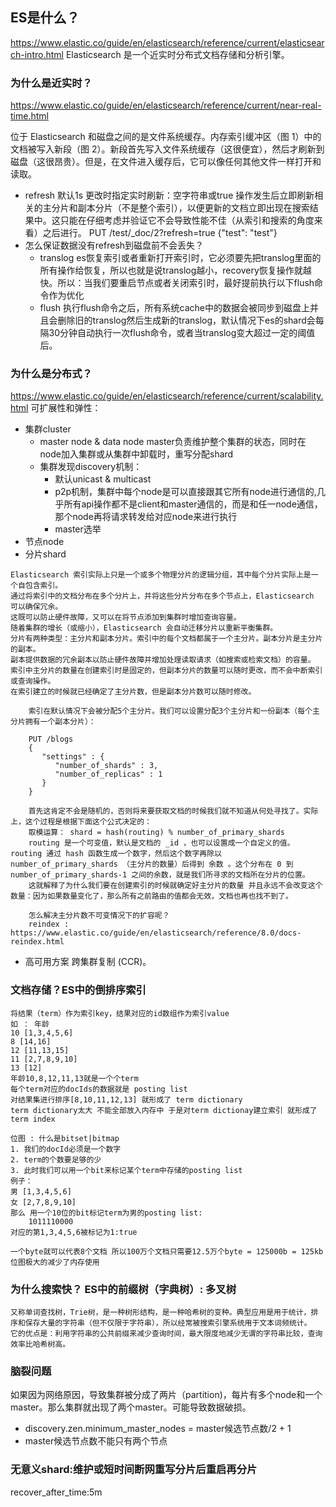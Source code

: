 ## ES是什么？
https://www.elastic.co/guide/en/elasticsearch/reference/current/elasticsearch-intro.html
Elasticsearch 是一个近实时分布式文档存储和分析引擎。

### 为什么是近实时？
https://www.elastic.co/guide/en/elasticsearch/reference/current/near-real-time.html

位于 Elasticsearch 和磁盘之间的是文件系统缓存。内存索引缓冲区（图 1）中的文档被写入新段（图 2）。新段首先写入文件系统缓存（这很便宜），然后才刷新到磁盘（这很昂贵）。但是，在文件进入缓存后，它可以像任何其他文件一样打开和读取。
* refresh 默认1s
  更改时指定实时刷新：空字符串或true
    操作发生后立即刷新相关的主分片和副本分片（不是整个索引），以便更新的文档立即出现在搜索结果中。这只能在仔细考虑并验证它不会导致性能不佳（从索引和搜索的角度来看）之后进行。
  PUT /test/_doc/2?refresh=true
  {"test": "test"}
* 怎么保证数据没有refresh到磁盘前不会丢失？
  * translog
    es恢复索引或者重新打开索引时，它必须要先把translog里面的所有操作给恢复，所以也就是说translog越小，recovery恢复操作就越快。所以：当我们要重启节点或者关闭索引时，最好提前执行以下flush命令作为优化
  * flush
    执行flush命令之后，所有系统cache中的数据会被同步到磁盘上并且会删除旧的translog然后生成新的translog，默认情况下es的shard会每隔30分钟自动执行一次flush命令，或者当translog变大超过一定的阈值后。
### 为什么是分布式？
https://www.elastic.co/guide/en/elasticsearch/reference/current/scalability.html
可扩展性和弹性：
* 集群cluster
  * master node & data node
    master负责维护整个集群的状态，同时在node加入集群或从集群中卸载时，重写分配shard
  * 集群发现discovery机制：
    * 默认unicast & multicast
    * p2p机制，集群中每个node是可以直接跟其它所有node进行通信的,几乎所有api操作都不是client和master通信的，而是和任一node通信，那个node再将请求转发给对应node来进行执行
    * master选举
* 节点node
* 分片shard
```
Elasticsearch 索引实际上只是一个或多个物理分片的逻辑分组，其中每个分片实际上是一个自包含索引。
通过将索引中的文档分布在多个分片上，并将这些分片分布在多个节点上，Elasticsearch 可以确保冗余。
这既可以防止硬件故障，又可以在将节点添加到集群时增加查询容量。
随着集群的增长（或缩小），Elasticsearch 会自动迁移分片以重新平衡集群。
分片有两种类型：主分片和副本分片。索引中的每个文档都属于一个主分片。副本分片是主分片的副本。
副本提供数据的冗余副本以防止硬件故障并增加处理读取请求（如搜索或检索文档）的容量。
索引中主分片的数量在创建索引时是固定的，但副本分片的数量可以随时更改，而不会中断索引或查询操作。
在索引建立的时候就已经确定了主分片数，但是副本分片数可以随时修改。

    索引在默认情况下会被分配5个主分片。我们可以设置分配3个主分片和一份副本（每个主分片拥有一个副本分片）：
    
    PUT /blogs
    {
       "settings" : {
          "number_of_shards" : 3,
          "number_of_replicas" : 1
       }
    }
    
    首先这肯定不会是随机的，否则将来要获取文档的时候我们就不知道从何处寻找了。实际上，这个过程是根据下面这个公式决定的：
    取模运算： shard = hash(routing) % number_of_primary_shards
    routing 是一个可变值，默认是文档的 _id ，也可以设置成一个自定义的值。 routing 通过 hash 函数生成一个数字，然后这个数字再除以 number_of_primary_shards （主分片的数量）后得到 余数 。这个分布在 0 到 number_of_primary_shards-1 之间的余数，就是我们所寻求的文档所在分片的位置。
    这就解释了为什么我们要在创建索引的时候就确定好主分片的数量 并且永远不会改变这个数量：因为如果数量变化了，那么所有之前路由的值都会无效，文档也再也找不到了。
    
    怎么解决主分片数不可变情况下的扩容呢？
    reindex : https://www.elastic.co/guide/en/elasticsearch/reference/8.0/docs-reindex.html
```
* 高可用方案
  跨集群复制 (CCR)。

### 文档存储？ES中的倒排序索引
```
将结果（term）作为索引key，结果对应的id数组作为索引value
如 ： 年龄 
10 [1,3,4,5,6]
8 [14,16]
12 [11,13,15]
11 [2,7,8,9,10]
13 [12]
年龄10,8,12,11,13就是一个个term
每个term对应的docIds的数据就是 posting list
对结果集进行排序[8,10,11,12,13] 就形成了 term dictionary
term dictionary太大 不能全部放入内存中 于是对term dictionay建立索引 就形成了 term index

位图 : 什么是bitset|bitmap
1. 我们的docId必须是一个数字
2. term的个数要足够的少
3. 此时我们可以用一个bit来标记某个term中存储的posting list
例子：
男 [1,3,4,5,6]
女 [2,7,8,9,10]
那么 用一个10位的bit标记term为男的posting list:
    1011110000
对应的第1,3,4,5,6被标记为1:true

一个byte就可以代表8个文档 所以100万个文档只需要12.5万个byte = 125000b = 125kb
位图极大的减少了内存使用

```

### 为什么搜索快？ ES中的前缀树（字典树）: 多叉树
```
又称单词查找树，Trie树，是一种树形结构，是一种哈希树的变种。典型应用是用于统计，排序和保存大量的字符串（但不仅限于字符串），所以经常被搜索引擎系统用于文本词频统计。
它的优点是：利用字符串的公共前缀来减少查询时间，最大限度地减少无谓的字符串比较，查询效率比哈希树高。
```

### 脑裂问题

  如果因为网络原因，导致集群被分成了两片（partition)，每片有多个node和一个master。那么集群就出现了两个master。可能导致数据破损。
  * discovery.zen.minimum_master_nodes = master候选节点数/2 + 1 
  * master候选节点数不能只有两个节点
  
### 无意义shard:维护或短时间断网重写分片后重启再分片
recover_after_time:5m